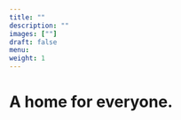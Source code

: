 ```yaml
---
title: ""
description: ""
images: [""]
draft: false
menu: 
weight: 1
---
```


# A home for everyone.